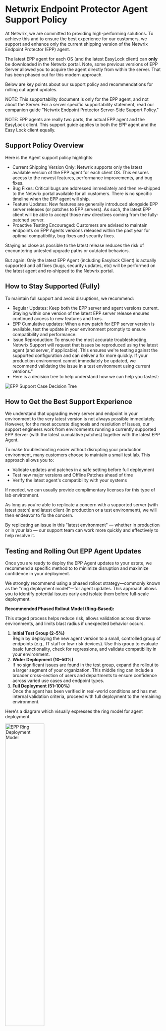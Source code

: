 # Netwrix Endpoint Protector Agent Support Policy

At Netwrix, we are committed to providing high-performing solutions. To achieve this and to ensure the best experience for our customers, we support and enhance only the current shipping version of the Netwrix Endpoint Protector (EPP) agent.

The latest EPP agent for each OS (and the latest EasyLock client) can **only** be downloaded in the Netwrix portal. Note, some previous versions of EPP Server allowed you to acquire the agent directly from within the server. That has been phased out for this modern approach.

Below are key points about our support policy and recommendations for rolling out agent updates.

NOTE: This supportability document is only for the EPP agent, and not about the Server. For a server specific supportability statement, read our companion guide "Netwrix Endpoint Protector Server-Side Support Policy."

NOTE: EPP agents are really two parts, the actual EPP agent and the EasyLock client. This support guide applies to both the EPP agent and the Easy Lock client equally.

## Support Policy Overview

Here is the Agent support policy highlights:

- Current Shipping Version Only: Netwrix supports only the latest available version of the EPP agent for each client OS. This ensures access to the newest features, performance improvements, and bug fixes.
- Bug Fixes: Critical bugs are addressed immediately and then re-shipped to the Netwrix portal available for all customers. There is no specific timeline when the EPP agent will ship.
- Feature Updates: New features are generally introduced alongside EPP server releases (or patches to EPP servers). As such, the latest EPP client will be able to accept those new directives coming from the fully-patched server.
- Proactive Testing Encouraged: Customers are advised to maintain endpoints on EPP Agents versions released within the past year for optimal compatibility, bug fixes and security fixes.

Staying as close as possible to the latest release reduces the risk of encountering untested upgrade paths or outdated behaviors.

But again: Only the latest EPP Agent (including Easylock Client) is actually supported and all fixes (bugs, security updates, etc) will be performed on the latest agent and re-shipped to the Netwrix portal.

## How to Stay Supported (Fully)

To maintain full support and avoid disruptions, we recommend:

- Regular Updates: Keep both the EPP server and agent versions current. Staying within one version of the latest EPP server release ensures continued access to new features and fixes.
- EPP Cumulative updates: When a new patch for EPP server version is available, test the update in your environment promptly to ensure compatibility and performance.
- Issue Reproduction: To ensure the most accurate troubleshooting, Netwrix Support will request that issues be reproduced using the latest agent (and server, if applicable). This ensures we're testing against the supported configuration and can deliver a fix more quickly. If your production environment cannot immediately be updated, we recommend validating the issue in a test environment using current versions."
- Here is a decision tree to help understand how we can help you fastest:

![EPP Support Case Decision Tree](/images/endpointprotector/supportability/EPP_Support_Case_Decision_Tree.png)

## How to Get the Best Support Experience

We understand that upgrading every server and endpoint in your environment to the very latest version is not always possible immediately. However, for the most accurate diagnosis and resolution of issues, our support engineers work from environments running a currently supported EPP Server (with the latest cumulative patches) together with the latest EPP Agent.

To make troubleshooting easier without disrupting your production environment, many customers choose to maintain a small test lab. This approach allows you to:

- Validate updates and patches in a safe setting before full deployment
- Test new major versions and Offline Patches ahead of time
- Verify the latest agent's compatibility with your systems

If needed, we can usually provide complimentary licenses for this type of lab environment.

As long as you're able to replicate a concern with a supported server (with latest patch) and latest client (in production or a test environment), we will then endeavor to fix the concern.

By replicating an issue in this "latest environment" — whether in production or in your lab — our support team can work more quickly and effectively to help resolve it.

## Testing and Rolling Out EPP Agent Updates

Once you are ready to deploy the EPP Agent updates to your estate, we recommend a specific method to to minimize disruption and maximize confidence in your deployment.

We strongly recommend using a phased rollout strategy—commonly known as the "ring deployment model"—for agent updates. This approach allows you to identify potential issues early and isolate them before full-scale deployment.

**Recommended Phased Rollout Model (Ring-Based):**

This staged process helps reduce risk, allows validation across diverse environments, and limits blast radius if unexpected behavior occurs.

1. **Initial Test Group (2–5%)**  
    Begin by deploying the new agent version to a small, controlled group of endpoints (e.g., IT staff or low-risk devices). Use this group to evaluate basic functionality, check for regressions, and validate compatibility in your environment.
2. **Wider Deployment (10–50%)**  
    If no significant issues are found in the test group, expand the rollout to a larger segment of your organization. This middle ring can include a broader cross-section of users and departments to ensure confidence across varied use cases and endpoint types.
3. **Full Deployment (51–100%)**  
    Once the agent has been verified in real-world conditions and has met internal validation criteria, proceed with full deployment to the remaining environment.

Here's a diagram which visually expresses the ring model for agent deployment.

<img src="/images/endpointprotector/supportability/EPP_Ring_Deployment_Model.png" alt="EPP Ring Deployment Model" width="50%" />

You may define your own rings using **EPP Smartgroups**, **MDM**, **SCCM**, or any other deployment method that supports targeted rollouts. The exact percentages and ring boundaries are flexible—adapt them based on your organization's risk tolerance, endpoint diversity, and operational goals.

For more detail on the "ring" model and how it can be adapted to Endpoint Protector rollouts, refer to this Netwrix resource: [Using Rings to Test and Update the Endpoint Policy Manager Client-Side Extension and/or Cloud Client (And How to Stay Supported)](https://helpcenter.netwrix.com/bundle/PolicyPak/page/Content/PolicyPak/Install/Rings.htm)

**Note**: While this guide references Netwrix Endpoint Policy Manager, the same ring-based principles apply to Netwrix Endpoint Protector agent deployments.

## How to Stay Supported

While we understand that not all customers can update immediately, please note:

- The latest EPP server will always have newest features and directives which can be delivered to the agent. Therefore the latest agent is always the best choice.
- Reproduction of Issues: If you encounter a bug or problem, our support team will require you to replicate the issue on the latest agent version. Logs from this latest agent version will be needed to proceed with troubleshooting.
- Regular Updates Recommended: While you can continue to use older agent versions, staying (at least) on versions released within the past six months or earlier is highly recommended. This ensures you benefit from the latest fixes and features. But again, only the very latest EPP agent is within Full Support.
- Testing on Clean Machines: To facilitate accurate troubleshooting, we recommend maintaining a 'clean' testing machine with minimal software installed, which can be used for pre-rollout testing and issue validation.

## Lifecycle of Updates

For planning purposes here is our typical cadence for shipping:

- Regular Agent Updates: New agent versions are released approximately every 4–6 weeks and include bug fixes, performance improvements, and feature updates (where no server update is required.)
- Agent updates along with EPP server: If a new feature ships in EPP server which requires the EPP agent, our goal is to ship another EPP agent very closely in conjunction with the EPP server.

Note: This could mean that a bugfix for the agent is released on a Monday and if EPP server ships with a new feature, the agent could be replaced in the Netwrix portal the same week. This likely won't happen often, but it's possible. In this case, you're welcome to use the "bugfix only" release, or the newest EPP agent which shipped with the ability to take advantage of any new EPP server features.

- Notification of Updates: Customers will be notified of new versions via the Netwrix Community only
- Hotfixes: Critical issues may be addressed via hotfix releases which may affect one customer in a particular unusual scenario. These hotfix releases are really no different than any other EPP agent release. It just means the existing EPP agent version is replaced in the portal with a fix that will help this one customer and anyone else effected by a bug. In these cases, the latest EPP agent is made available immediately in the Netwrix portal and may or may not be conjoined with a broad announcement if it doesn't affect many customers and is not a security concern.

## Client OS Supportability Statement

Netwrix Endpoint Protector (EPP) Agents are developed and tested against actively supported operating systems to ensure security, compatibility, and reliability. This means we align our agent support lifecycle with the vendor‑published support timelines for each platform.

By following the official operating system vendor policies, we can:

- Deliver updates that are stable and fully tested
- Ensure compatibility with the latest OS features and security updates
- Avoid security and reliability risks associated with unsupported operating systems

The following outlines our current OS support approach for Windows, macOS, and Linux environments, including version requirements, exceptions, and links to vendor documentation for up‑to‑date lifecycle information.

### Windows Clients

Netwrix EPP Agent supports all **currently supported** versions of Windows client and server operating systems that have not reached "end of service" with Microsoft:

- Clients: [Microsoft Supported Versions – Windows Client](https://learn.microsoft.com/en-us/windows/release-health/supported-versions-windows-client)
- Servers: [Microsoft Supported Versions – Windows Server](https://learn.microsoft.com/en-us/windows/release-health/windows-server-release-info)

Any exceptions will be noted in the Release Notes in the Netwrix Community.

**Important:**  
Netwrix EPP is **not supported** on Windows Server 2012 R2, Windows Server 2008, Windows 7, Windows XP, or any earlier versions. The final EPP Agent build with "best effort" support for these operating systems is 5.9.4.0 (Windows version 6.2.3.1010). No future builds will be produced for them.

### macOS Clients

For macOS endpoints, Netwrix follows Apple's official macOS support policy. Each EPP Client release is tested and certified against the current macOS release and the three prior major versions (n‑3), consistent with Apple's three‑year maintenance cycle.

More information:

- [Apple macOS Release Notes](https://developer.apple.com/documentation/macos-release-notes)
- [macOS End‑of‑Life Dates](https://endoflife.date/macos)

### Linux Clients

The EPP Client for Linux is tested and certified for:

- Ubuntu LTS versions that are still within their official support lifecycle
- Red Hat Enterprise Linux versions that are still within their official support lifecycle (highest minor release for each version only.)

References:

- [Ubuntu Release Cycle](https://ubuntu.com/about/release-cycle)
- [Red Hat Updates and Support Policy](https://access.redhat.com/support/policy/updates/errata)

Other Linux distributions are not supported by default but can be considered as a **Feature Request (FR)** via Netwrix Support. If approved, Netwrix will build the requested Linux client using a "Quick Test" process in QA. In such cases, the customer is responsible for verifying that all functionality works as expected.

These requests are reviewed and prioritized by Netwrix Product Management and may be a billable service.

## Final Thoughts

Using a supported operating system and staying up to date with the latest version of the Netwrix Endpoint Protector agent ensures optimal performance, access to the latest features, and a smoother support experience. By leveraging a phased rollout strategy and maintaining a proactive update schedule, your organization can confidently manage EPP updates and maintain robust data protection.  
<br/>For more information or assistance with your rollout strategy, please contact the Netwrix support team.